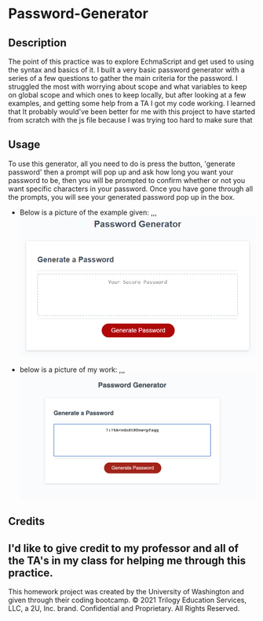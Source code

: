 # Password-Generator

## Description
The point of this practice was to explore EchmaScript and get used to using the syntax and basics of it. I built a very basic password generator with a series of a few questions to gather the main criteria for the password. I struggled the most with worrying about scope and what variables to keep on global scope and which ones to keep locally, but after looking at a few examples, and getting some help from a TA I got my code working. I learned that It probably would've been better for me with this project to have started from scratch with the js file because I was trying too hard to make sure that 

## Usage
 To use this generator, all you need to do is press the button, 'generate password' then a prompt will pop up and ask how long you want your password to be, then you will be prompted to confirm whether or not you want specific characters in your password. Once you have gone through all the prompts, you will see your generated password pop up in the box.  
- Below is a picture of the example given:
   ,,,
    ![Picture of the work](./hw-file-copies/Assets/03-javascript-homework-demo.png)

- below is a picture of my work:
,,,
    ![Picture of the work](./hw-file-copies/Assets/screen-shot.png)



## Credits
I'd like to give credit to my professor and all of the TA's in my class for helping me through this practice. 
---
This homework project was created by the University of Washington and given through their coding bootcamp. 
© 2021 Trilogy Education Services, LLC, a 2U, Inc. brand. Confidential and Proprietary. All Rights Reserved.


